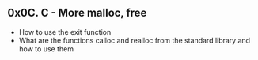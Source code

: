 ## 0x0C. C - More malloc, free

* How to use the exit function
* What are the functions calloc and realloc from the standard library and how to use them
